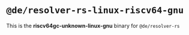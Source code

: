 # `@de/resolver-rs-linux-riscv64-gnu`

This is the **riscv64gc-unknown-linux-gnu** binary for `@de/resolver-rs`
